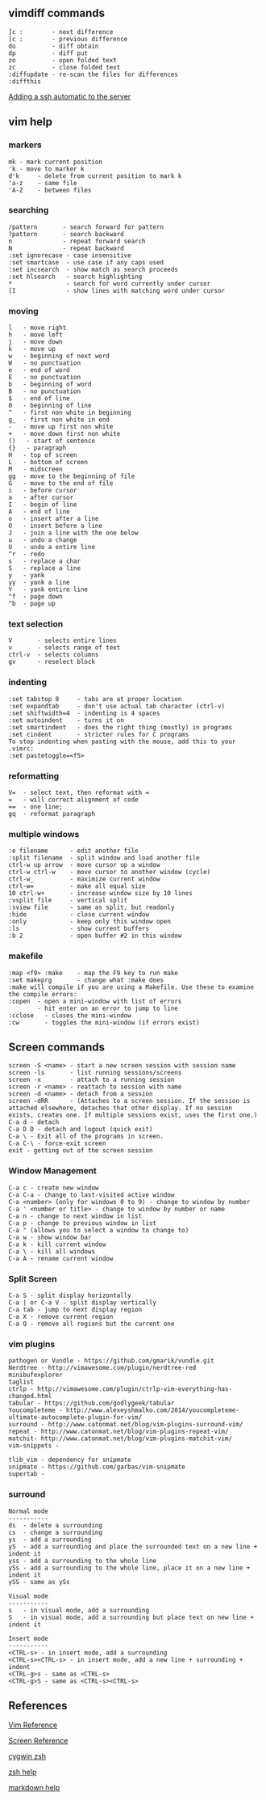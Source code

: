 ## vimdiff commands

    ]c :        - next difference
    [c :        - previous difference
    do          - diff obtain
    dp          - diff put
    zo          - open folded text
    zc          - close folded text
    :diffupdate - re-scan the files for differences
    :diffthis

 [Adding a ssh automatic to the server](http://www.thegeekstuff.com/2008/11/3-steps-to-perform-ssh-login-without-password-using-ssh-keygen-ssh-copy-id)
 
## vim help
### markers
    mk - mark current position
    'k - move to marker k
    d'k     - delete from current position to mark k
    'a-z    - same file
    'A-Z    - between files

### searching
    /pattern       - search forward for pattern
    ?pattern       - search backward
    n              - repeat forward search
    N              - repeat backward
    :set ignorecase - case insensitive
    :set smartcase  - use case if any caps used 
    :set incsearch  - show match as search proceeds
    :set hlsearch   - search highlighting
    *               - search for word currently under cursor
    [I              - show lines with matching word under cursor

### moving 
    l   - move right
    h   - move left
    j   - move down
    k   - move up
    w   - beginning of next word
    W   - no punctuation
    e   - end of word
    E   - no punctuation
    b   - beginning of word
    B   - no punctuation
    $   - end of line
    0   - beginning of line
    ^   - first non white in beginning
    g_  - first non white in end
    -   - move up first non white
    +   - move down first non white
    ()   - start of sentence
    {}   - paragraph
    H   - top of screen
    L   - bottom of screen
    M   - midscreen
    gg  - move to the beginning of file
    G   - move to the end of file
    i   - before cursor
    a   - after cursor
    I   - begin of line
    A   - end of line
    o   - insert after a line
    O   - insert before a line
    J   - join a line with the one below
    u   - undo a change
    U   - undo a entire line
    ^r  - redo
    s   - replace a char
    S   - replace a line
    y   - yank
    yy  - yank a line
    Y   - yank entire line 
    ^f  - page down
    ^b  - page up

    
### text selection
    V       - selects entire lines 
    v       - selects range of text
    ctrl-v  - selects columns
    gv      - reselect block
    
### indenting
    :set tabstop 8     - tabs are at proper location
    :set expandtab     - don't use actual tab character (ctrl-v)
    :set shiftwidth=4  - indenting is 4 spaces
    :set autoindent    - turns it on
    :set smartindent   - does the right thing (mostly) in programs
    :set cindent       - stricter rules for C programs    
    To stop indenting when pasting with the mouse, add this to your .vimrc:
    :set pastetoggle=<f5>  

### reformatting
    V=  - select text, then reformat with =
    =   - will correct alignment of code
    ==  - one line; 
    gq  - reformat paragraph

### multiple windows
    :e filename      - edit another file
    :split filename  - split window and load another file
    ctrl-w up arrow  - move cursor up a window
    ctrl-w ctrl-w    - move cursor to another window (cycle)
    ctrl-w_          - maximize current window
    ctrl-w=          - make all equal size
    10 ctrl-w+       - increase window size by 10 lines
    :vsplit file     - vertical split
    :sview file      - same as split, but readonly
    :hide            - close current window
    :only            - keep only this window open
    :ls              - show current buffers
    :b 2             - open buffer #2 in this window    

### makefile
    :map <f9> :make    - map the F9 key to run make
    :set makeprg       - change what :make does    
    :make will compile if you are using a Makefile. Use these to examine the compile errors:
    :copen  - open a mini-window with list of errors
            - hit enter on an error to jump to line 
    :cclose   - closes the mini-window
    :cw       - toggles the mini-window (if errors exist)    

## Screen commands
    screen -S <name> - start a new screen session with session name
    screen -ls       - list running sessions/screens
    screen -x        - attach to a running session
    screen -r <name> - reattach to session with name
    screen -d <name> - detach from a session
    screen -dRR      - (Attaches to a screen session. If the session is attached elsewhere, detaches that other display. If no session                     exists, creates one. If multiple sessions exist, uses the first one.)
    C-a d - detach
    C-a D D - detach and logout (quick exit)
    C-a \ - Exit all of the programs in screen.
    C-a C-\ - force-exit screen
    exit - getting out of the screen session
    
### Window Management
    C-a c - create new window
    C-a C-a - change to last-visited active window	
    C-a <number> (only for windows 0 to 9) - change to window by number
    C-a ' <number or title> - change to window by number or name
    C-a n - change to next window in list
    C-a p - change to previous window in list
    C-a " (allows you to select a window to change to) 
    C-a w - show window bar
    C-a k - kill current window
    C-a \ - kill all windows
    C-a A - rename current window

### Split Screen
    C-a S - split display horizontally
    C-a | or C-a V - split display vertically
    C-a tab - jump to next display region
    C-a X - remove current region
    C-a Q - remove all regions but the current one

### vim plugins
    pathogen or Vundle - https://github.com/gmarik/vundle.git 
    Nerdtree - http://vimawesome.com/plugin/nerdtree-red
    minibufexplorer
    taglist  
    ctrlp - http://vimawesome.com/plugin/ctrlp-vim-everything-has-changed.html
    tabular - https://github.com/godlygeek/tabular
    Youcompleteme - http://www.alexeyshmalko.com/2014/youcompleteme-ultimate-autocomplete-plugin-for-vim/
    surround - http://www.catonmat.net/blog/vim-plugins-surround-vim/
    repeat - http://www.catonmat.net/blog/vim-plugins-repeat-vim/
    matchit- http://www.catonmat.net/blog/vim-plugins-matchit-vim/
    vim-snippets - 
    
    tlib_vim - dependency for snipmate
    snipmate - https://github.com/garbas/vim-snipmate
    supertab -
### surround
    Normal mode
    -----------
    ds  - delete a surrounding
    cs  - change a surrounding
    ys  - add a surrounding
    yS  - add a surrounding and place the surrounded text on a new line + indent it
    yss - add a surrounding to the whole line
    ySs - add a surrounding to the whole line, place it on a new line + indent it
    ySS - same as ySs
    
    Visual mode
    -----------
    s   - in visual mode, add a surrounding
    S   - in visual mode, add a surrounding but place text on new line + indent it
    
    Insert mode
    -----------
    <CTRL-s> - in insert mode, add a surrounding
    <CTRL-s><CTRL-s> - in insert mode, add a new line + surrounding + indent
    <CTRL-g>s - same as <CTRL-s>
    <CTRL-g>S - same as <CTRL-s><CTRL-s>
    
## References
 [Vim Reference](https://www.cs.oberlin.edu/~kuperman/help/vim/home.html) 
 
 [Screen Reference](http://aperiodic.net/screen/quick_reference)
 
 [cygwin zsh](http://www.adhikary.net/post/cygwin-zsh-solarized-apt-cyg/)
 
 [zsh help](https://martin-thoma.com/working-terminal/)
 
 [markdown help](https://github.com/adam-p/markdown-here/wiki/Markdown-Cheatsheet)
